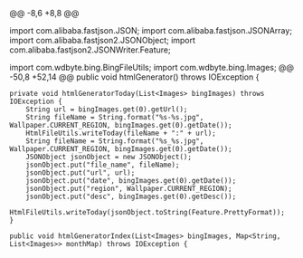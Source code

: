 @@ -8,6 +8,8 @@

import com.alibaba.fastjson.JSON;
import com.alibaba.fastjson.JSONArray;
import com.alibaba.fastjson2.JSONObject;
import com.alibaba.fastjson2.JSONWriter.Feature;

import com.wdbyte.bing.BingFileUtils;
import com.wdbyte.bing.Images;
@@ -50,8 +52,14 @@ public void htmlGenerator() throws IOException {

    private void htmlGeneratorToday(List<Images> bingImages) throws IOException {
        String url = bingImages.get(0).getUrl();
        String fileName = String.format("%s-%s.jpg", Wallpaper.CURRENT_REGION, bingImages.get(0).getDate());
        HtmlFileUtils.writeToday(fileName + ":" + url);
        String fileName = String.format("%s_%s.jpg", Wallpaper.CURRENT_REGION, bingImages.get(0).getDate());
        JSONObject jsonObject = new JSONObject();
        jsonObject.put("file_name", fileName);
        jsonObject.put("url", url);
        jsonObject.put("date", bingImages.get(0).getDate());
        jsonObject.put("region", Wallpaper.CURRENT_REGION);
        jsonObject.put("desc", bingImages.get(0).getDesc());
        HtmlFileUtils.writeToday(jsonObject.toString(Feature.PrettyFormat));
    }

    public void htmlGeneratorIndex(List<Images> bingImages, Map<String, List<Images>> monthMap) throws IOException {
